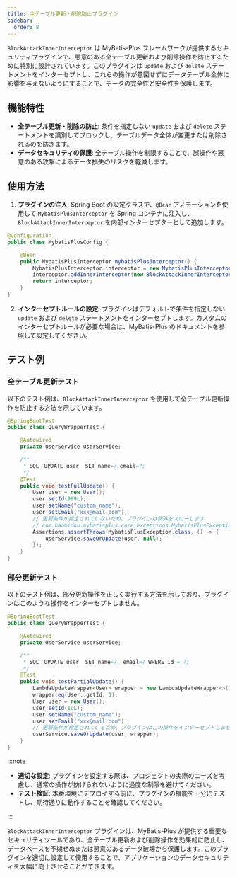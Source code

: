 ```yaml
---
title: 全テーブル更新・削除防止プラグイン
sidebar:
  order: 8
---
```


`BlockAttackInnerInterceptor` は MyBatis-Plus フレームワークが提供するセキュリティプラグインで、悪意のある全テーブル更新および削除操作を防止するために特別に設計されています。このプラグインは `update` および `delete` ステートメントをインターセプトし、これらの操作が意図せずにデータテーブル全体に影響を与えないようにすることで、データの完全性と安全性を保護します。

## 機能特性

- **全テーブル更新・削除の防止**: 条件を指定しない `update` および `delete` ステートメントを識別してブロックし、テーブルデータ全体が変更または削除されるのを防ぎます。
- **データセキュリティの保護**: 全テーブル操作を制限することで、誤操作や悪意のある攻撃によるデータ損失のリスクを軽減します。

## 使用方法

1. **プラグインの注入**: Spring Boot の設定クラスで、`@Bean` アノテーションを使用して `MybatisPlusInterceptor` を Spring コンテナに注入し、`BlockAttackInnerInterceptor` を内部インターセプターとして追加します。

```java
@Configuration
public class MybatisPlusConfig {

    @Bean
    public MybatisPlusInterceptor mybatisPlusInterceptor() {
        MybatisPlusInterceptor interceptor = new MybatisPlusInterceptor();
        interceptor.addInnerInterceptor(new BlockAttackInnerInterceptor());
        return interceptor;
    }
}
```

2. **インターセプトルールの設定**: プラグインはデフォルトで条件を指定しない `update` および `delete` ステートメントをインターセプトします。カスタムのインターセプトルールが必要な場合は、MyBatis-Plus のドキュメントを参照して設定してください。

## テスト例

### 全テーブル更新テスト

以下のテスト例は、`BlockAttackInnerInterceptor` を使用して全テーブル更新操作を防止する方法を示しています。

```java
@SpringBootTest
public class QueryWrapperTest {

    @Autowired
    private UserService userService;

    /**
     * SQL：UPDATE user  SET name=?,email=?;
     */
    @Test
    public void testFullUpdate() {
        User user = new User();
        user.setId(999L);
        user.setName("custom_name");
        user.setEmail("xxx@mail.com");
        // 更新条件が指定されていないため、プラグインは例外をスローします
        // com.baomidou.mybatisplus.core.exceptions.MybatisPlusException: Prohibition of table update operation
        Assertions.assertThrows(MybatisPlusException.class, () -> {
            userService.saveOrUpdate(user, null);
        });
    }
}
```

### 部分更新テスト

以下のテスト例は、部分更新操作を正しく実行する方法を示しており、プラグインはこのような操作をインターセプトしません。

```java
@SpringBootTest
public class QueryWrapperTest {

    @Autowired
    private UserService userService;

    /**
     * SQL：UPDATE user  SET name=?, email=? WHERE id = ?;
     */
    @Test
    public void testPartialUpdate() {
        LambdaUpdateWrapper<User> wrapper = new LambdaUpdateWrapper<>();
        wrapper.eq(User::getId, 1);
        User user = new User();
        user.setId(10L);
        user.setName("custom_name");
        user.setEmail("xxx@mail.com");
        // 更新条件が指定されているため、プラグインはこの操作をインターセプトしません
        userService.saveOrUpdate(user, wrapper);
    }
}
```

:::note

- **適切な設定**: プラグインを設定する際は、プロジェクトの実際のニーズを考慮し、通常の操作が妨げられないように過度な制限を避けてください。
- **テスト検証**: 本番環境にデプロイする前に、プラグインの機能を十分にテストし、期待通りに動作することを確認してください。

:::

`BlockAttackInnerInterceptor` プラグインは、MyBatis-Plus が提供する重要なセキュリティツールであり、全テーブル更新および削除操作を効果的に防止し、データベースを予期せぬまたは悪意のあるデータ破壊から保護します。このプラグインを適切に設定して使用することで、アプリケーションのデータセキュリティを大幅に向上させることができます。

